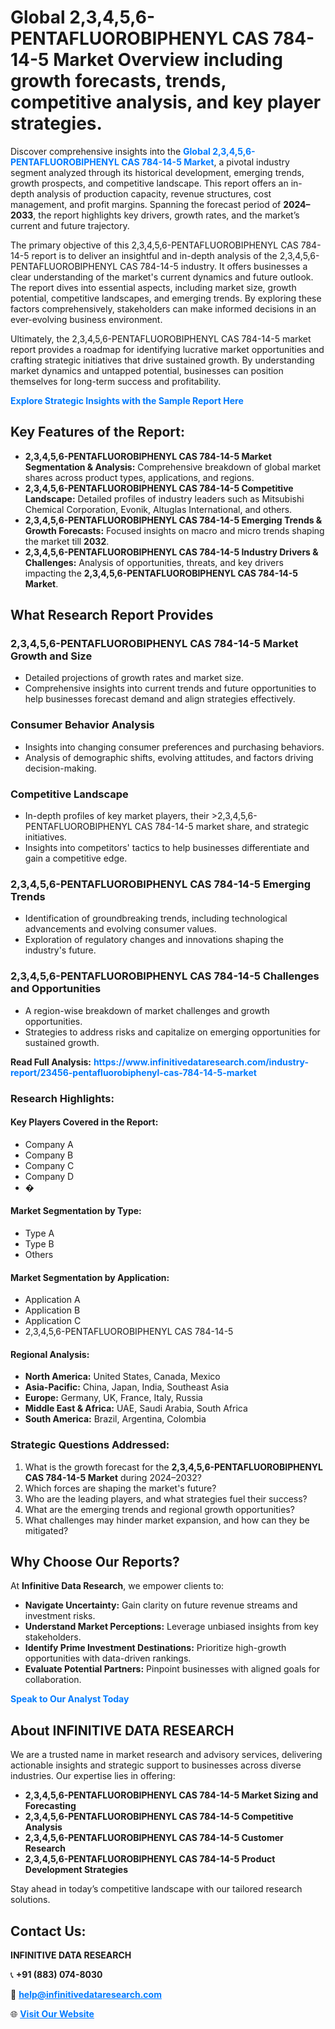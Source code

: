 <h1>Global 2,3,4,5,6-PENTAFLUOROBIPHENYL CAS 784-14-5 Market Overview including growth forecasts, trends, competitive analysis, and key player strategies.</h1>
<p>
Discover comprehensive insights into the 
<a href="https://www.infinitivedataresearch.com/industry-report/23456-pentafluorobiphenyl-cas-784-14-5-market" rel="dofollow" style="color: #007BFF; text-decoration: none;"><strong>Global 2,3,4,5,6-PENTAFLUOROBIPHENYL CAS 784-14-5 Market</strong></a>, a pivotal industry segment analyzed through its historical development, emerging trends, growth prospects, and competitive landscape. This report offers an in-depth analysis of production capacity, revenue structures, cost management, and profit margins. Spanning the forecast period of <strong>2024–2033</strong>, the report highlights key drivers, growth rates, and the market’s current and future trajectory.
</p>
<p>
The primary objective of this 2,3,4,5,6-PENTAFLUOROBIPHENYL CAS 784-14-5 report is to deliver an insightful and in-depth analysis of the 2,3,4,5,6-PENTAFLUOROBIPHENYL CAS 784-14-5 industry. It offers businesses a clear understanding of the market's current dynamics and future outlook. The report dives into essential aspects, including market size, growth potential, competitive landscapes, and emerging trends. By exploring these factors comprehensively, stakeholders can make informed decisions in an ever-evolving business environment.
</p>
<p>
Ultimately, the 2,3,4,5,6-PENTAFLUOROBIPHENYL CAS 784-14-5 market report provides a roadmap for identifying lucrative market opportunities and crafting strategic initiatives that drive sustained growth. By understanding market dynamics and untapped potential, businesses can position themselves for long-term success and profitability.
</p>
<p>
<a href="https://www.infinitivedataresearch.com/request-sample/reportId=111817" style="color: #007BFF; text-decoration: none;"><strong>Explore Strategic Insights with the Sample Report Here</strong></a>
</p>

<h2>Key Features of the Report:</h2>
<ul>
<li><strong>2,3,4,5,6-PENTAFLUOROBIPHENYL CAS 784-14-5 Market Segmentation & Analysis:</strong> Comprehensive breakdown of global market shares across product types, applications, and regions.</li>
<li><strong>2,3,4,5,6-PENTAFLUOROBIPHENYL CAS 784-14-5 Competitive Landscape:</strong> Detailed profiles of industry leaders such as Mitsubishi Chemical Corporation, Evonik, Altuglas International, and others.</li>
<li><strong>2,3,4,5,6-PENTAFLUOROBIPHENYL CAS 784-14-5 Emerging Trends & Growth Forecasts:</strong> Focused insights on macro and micro trends shaping the market till <strong>2032</strong>.</li>
<li><strong>2,3,4,5,6-PENTAFLUOROBIPHENYL CAS 784-14-5 Industry Drivers & Challenges:</strong> Analysis of opportunities, threats, and key drivers impacting the <strong>2,3,4,5,6-PENTAFLUOROBIPHENYL CAS 784-14-5 Market</strong>.</li>
</ul>

<h2>What Research Report Provides</h2>
<h3>2,3,4,5,6-PENTAFLUOROBIPHENYL CAS 784-14-5 Market Growth and Size</h3>
<ul>
<li>Detailed projections of growth rates and market size.</li>
<li>Comprehensive insights into current trends and future opportunities to help businesses forecast demand and align strategies effectively.</li>
</ul>

<h3>Consumer Behavior Analysis</h3>
<ul>
<li>Insights into changing consumer preferences and purchasing behaviors.</li>
<li>Analysis of demographic shifts, evolving attitudes, and factors driving decision-making.</li>
</ul>

<h3>Competitive Landscape</h3>
<ul>
<li>In-depth profiles of key market players, their >2,3,4,5,6-PENTAFLUOROBIPHENYL CAS 784-14-5 market share, and strategic initiatives.</li>
<li>Insights into competitors' tactics to help businesses differentiate and gain a competitive edge.</li>
</ul>

<h3>2,3,4,5,6-PENTAFLUOROBIPHENYL CAS 784-14-5 Emerging Trends</h3>
<ul>
<li>Identification of groundbreaking trends, including technological advancements and evolving consumer values.</li>
<li>Exploration of regulatory changes and innovations shaping the industry's future.</li>
</ul>

<h3>2,3,4,5,6-PENTAFLUOROBIPHENYL CAS 784-14-5 Challenges and Opportunities</h3>
<ul>
<li>A region-wise breakdown of market challenges and growth opportunities.</li>
<li>Strategies to address risks and capitalize on emerging opportunities for sustained growth.</li>
</ul>
<p><strong>Read Full Analysis:</strong> <a href="https://www.infinitivedataresearch.com/industry-report/23456-pentafluorobiphenyl-cas-784-14-5-market" rel="dofollow" style="color: #007BFF; text-decoration: none;"><strong>https://www.infinitivedataresearch.com/industry-report/23456-pentafluorobiphenyl-cas-784-14-5-market</strong></a></p>
<h3>Research Highlights:</h3>
<h4>Key Players Covered in the Report:</h4>
<ul><li>Company A</li><li>Company B</li><li>Company C</li><li>Company D</li><li>�</li></ul>
<h4>Market Segmentation by Type:</h4>
<ul><li>Type A</li><li>Type B</li><li>Others</li></ul>
<h4>Market Segmentation by Application:</h4>
<ul><li>Application A</li><li>Application B</li><li>Application C</li><li>2,3,4,5,6-PENTAFLUOROBIPHENYL CAS 784-14-5</li></ul>

<h4>Regional Analysis:</h4>
<ul>
<li><strong>North America:</strong> United States, Canada, Mexico</li>
<li><strong>Asia-Pacific:</strong> China, Japan, India, Southeast Asia</li>
<li><strong>Europe:</strong> Germany, UK, France, Italy, Russia</li>
<li><strong>Middle East & Africa:</strong> UAE, Saudi Arabia, South Africa</li>
<li><strong>South America:</strong> Brazil, Argentina, Colombia</li>
</ul>

<h3>Strategic Questions Addressed:</h3>
<ol>
<li>What is the growth forecast for the <strong>2,3,4,5,6-PENTAFLUOROBIPHENYL CAS 784-14-5 Market</strong> during 2024–2032?</li>
<li>Which forces are shaping the market's future?</li>
<li>Who are the leading players, and what strategies fuel their success?</li>
<li>What are the emerging trends and regional growth opportunities?</li>
<li>What challenges may hinder market expansion, and how can they be mitigated?</li>
</ol>

<h2>Why Choose Our Reports?</h2>
<p>At <strong>Infinitive Data Research</strong>, we empower clients to:</p>
<ul>
<li><strong>Navigate Uncertainty:</strong> Gain clarity on future revenue streams and investment risks.</li>
<li><strong>Understand Market Perceptions:</strong> Leverage unbiased insights from key stakeholders.</li>
<li><strong>Identify Prime Investment Destinations:</strong> Prioritize high-growth opportunities with data-driven rankings.</li>
<li><strong>Evaluate Potential Partners:</strong> Pinpoint businesses with aligned goals for collaboration.</li>
</ul>
<p><a href="https://www.infinitivedataresearch.com/industry-report/23456-pentafluorobiphenyl-cas-784-14-5-market" rel="dofollow" style="color: #007BFF; text-decoration: none;"><strong>Speak to Our Analyst Today</strong></a></p>

<h2>About INFINITIVE DATA RESEARCH</h2>
<p>We are a trusted name in market research and advisory services, delivering actionable insights and strategic support to businesses across diverse industries. Our expertise lies in offering:</p>
<ul>
<li><strong>2,3,4,5,6-PENTAFLUOROBIPHENYL CAS 784-14-5 Market Sizing and Forecasting</strong></li>
<li><strong>2,3,4,5,6-PENTAFLUOROBIPHENYL CAS 784-14-5 Competitive Analysis</strong></li>
<li><strong>2,3,4,5,6-PENTAFLUOROBIPHENYL CAS 784-14-5 Customer Research</strong></li>
<li><strong>2,3,4,5,6-PENTAFLUOROBIPHENYL CAS 784-14-5 Product Development Strategies</strong></li>
</ul>
<p>Stay ahead in today’s competitive landscape with our tailored research solutions.</p>

<h2>Contact Us:</h2>
<p><strong>INFINITIVE DATA RESEARCH</strong></p>
<p>📞 <strong>+91 (883) 074-8030</strong></p>
<p>📧 <strong><a href="mailto:help@infinitivedataresearch.com" style="color: #007BFF;">help@infinitivedataresearch.com</a></strong></p>
<p>🌐 <strong><a href="https://www.infinitivedataresearch.com" rel="dofollow" style="color: #007BFF;">Visit Our Website</a></strong></p>